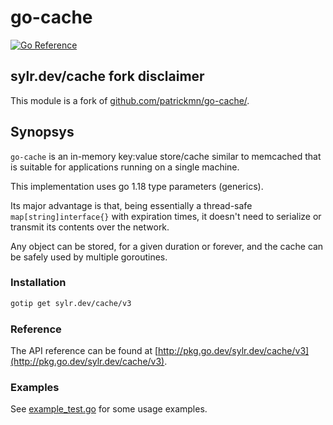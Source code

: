 # go-cache

[![Go Reference](https://pkg.go.dev/badge/sylr.dev/cache/v3.svg)](https://pkg.go.dev/sylr.dev/cache/v3)

## sylr.dev/cache fork disclaimer

This module is a fork of [github.com/patrickmn/go-cache/](https://github.com/patrickmn/go-cache/).

## Synopsys

`go-cache` is an in-memory key:value store/cache similar to memcached that is
suitable for applications running on a single machine.

This implementation uses go 1.18 type parameters (generics).

Its major advantage is that, being essentially a thread-safe `map[string]interface{}`
with expiration times, it doesn't need to serialize or transmit its contents over
the network.

Any object can be stored, for a given duration or forever, and the cache can be
safely used by multiple goroutines.

### Installation

```bash
gotip get sylr.dev/cache/v3
```

### Reference

The API reference can be found at [http://pkg.go.dev/sylr.dev/cache/v3](http://pkg.go.dev/sylr.dev/cache/v3).

### Examples

See [example_test.go](./example_test.go) for some usage examples.
